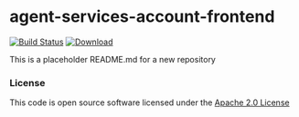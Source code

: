 # agent-services-account-frontend

[![Build Status](https://travis-ci.org/hmrc/agent-services-account-frontend.svg)](https://travis-ci.org/hmrc/agent-services-account-frontend) [ ![Download](https://api.bintray.com/packages/hmrc/releases/agent-services-account-frontend/images/download.svg) ](https://bintray.com/hmrc/releases/agent-services-account-frontend/_latestVersion)

This is a placeholder README.md for a new repository

### License

This code is open source software licensed under the [Apache 2.0 License]("http://www.apache.org/licenses/LICENSE-2.0.html")